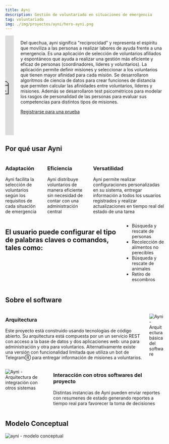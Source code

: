 ```yaml
---
title: Ayni
description: Gestión de voluntariado en situaciones de emergencia
tag: voluntariado
img: ./img/proyectos/ayni/hero-ayni.png
---
```

<div class="columns container">
<div class="column ">
<iframe width="100%" height="315" src="https://www.youtube.com/embed/CbTnQvd8XGs" frameborder="0" allow="accelerometer; autoplay; clipboard-write; encrypted-media; gyroscope; picture-in-picture" allowfullscreen></iframe>
</div>

<div class="column ">

<!-- ## Descripción -->
Del quechua, ayni significa "reciprocidad" y representa el espíritu que moviliza a las personas a realizar labores de ayuda frente a una emergencia. Es una aplicación de selección de voluntarios afiliados y espontáneos que ayuda a realizar una gestión más eficiente y eficaz de personas (coordinadores, líderes y voluntarios). La aplicación permite definir misiones y seleccionar a los voluntarios que tienen mayor afinidad para cada misión. Se desarrollaron algoritmos de ciencia de datos para crear funciones de distancia que permiten calcular las afinidades entre voluntarios, líderes y misiones. Además se desarrollaron test psicométricos para modelar los rasgos de personalidad de las personas para evaluar sus competencias para distintos tipos de misiones. 
<div class="flex-center mt-4">
<a class="button is-primary" href="/formulario?p=ayni">
        Registrarse para una prueba
</a>
</div>
</div>
</div>

<section class="light-background full-width">

## Por qué usar Ayni
<div class="columns is-size-7">
<feature-box icon="./img/proyectos/ayni/iconos/ico-seleccion.png">

### Adaptación
Ayni facilita la selección de voluntarios según los requisitos de cada situación de emergencia

</feature-box>
<feature-box icon="./img/proyectos/ayni/iconos/ico-eficiencia.png">

### Eficiencia
Ayni distribuye voluntarios de manera eficiente sin necesidad de contar con una administración central

</feature-box>
<feature-box icon="./img/proyectos/ayni/iconos/ico-configura.png">

### Versatilidad
Ayni permite realizar configuraciones personalizadas en su sistema, entregar información a todos los usuarios registrados y realizar actualizaciones en tiempo real del estado de una tarea

</feature-box>
</div>
</section>
<section class="dark-background full-width">
<div class="columns">
<div class="column">

##  El usuario puede configurar el tipo de palabras claves o comandos, tales como: 

</div>
<div class="column">

* Búsqueda y rescate de personas
* Recolección de alimentos no perecibles
* Búsqueda y rescate de animales
* Retiro de escombros 
</div>
</div>
</section>
<section>

## Sobre el software



<div class="columns">
<div class="column">

### Arquitectura
Este proyecto está construido usando tecnologías de código abierto. 
Su arquitectura está compuesta por un un servicio REST con acceso a la base de datos y dos aplicaciones web: una para administración y otra para voluntarios.
Alternativamente existe una versión con funcionalidad limitada que utiliza un bot de TelegramⓇ para entregar información de misiones a voluntarios.
</div>
<div class="column">

![Ayni - Arquitectura básica del software](./img/proyectos/ayni/arquitectura-ayni.png)
</div>
</div>

<div class="columns">
<div class="column">

![Ayni - Arquitectura de integración con otros sistemas](./img/proyectos/ayni/arquitectura-ayni-jawira.png)
</div>
<div class="column">

### Interacción con otros softwares del proyecto
Distintas instancias de Ayni pueden enviar reportes con resumenes de estado generando reportes a tiempo real para favorecer la toma de decisiones
</div>
</div>
<section>
<h2>Modelo Conceptual</h2>
<div class="columns">
<img src="./img/proyectos/ayni/mc-ayni.png" alt="ayni - modelo conceptual"></img>
</div>
</section>
